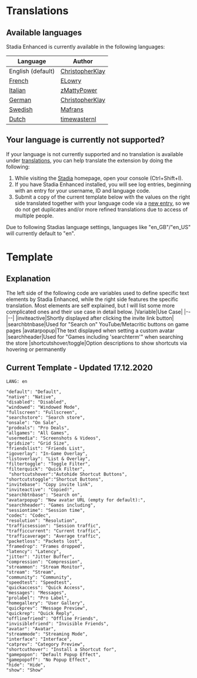 
# Translations

## Available languages
Stadia Enhanced is currently available in the following languages:

| Language | Author |
|--|--|
| English (default) | [ChristopherKlay](https://github.com/ChristopherKlay) |
| [French](https://github.com/ChristopherKlay/StadiaEnhanced/discussions/8) | [ELowry](https://github.com/ELowry) |
| [Italian](https://github.com/ChristopherKlay/StadiaEnhanced/discussions/7) | [zMattyPower](https://github.com/zMattyPower) |
| [German](https://github.com/ChristopherKlay/StadiaEnhanced/discussions/13) | [ChristopherKlay](https://github.com/ChristopherKlay) |
| [Swedish](https://github.com/ChristopherKlay/StadiaEnhanced/discussions/11) | [Mafrans](https://github.com/Mafrans) |
| [Dutch](https://github.com/ChristopherKlay/StadiaEnhanced/discussions/9) | [timewasternl](https://github.com/timewasternl) |

## Your language is currently not supported?
If your language is not currently supported and no translation is available under [translations](https://github.com/ChristopherKlay/StadiaEnhanced/discussions?discussions_q=category%3ATranslations), you can help translate the extension by doing the following:

1. While visiting the [Stadia](https://stadia.com/) homepage, open your console (Ctrl+Shift+I).
2. If you have Stadia Enhanced installed, you will see log entries, beginning with an entry for your username, ID and language code.
3. Submit a copy of the current template below with the values on the right side translated together with your language code via a [new entry](https://github.com/ChristopherKlay/StadiaEnhanced/discussions?discussions_q=category%3ATranslations), so we do not get duplicates and/or more refined translations due to access of multiple people.

Due to following Stadias language settings, languages like "en_GB"/"en_US" will currently default to "en".
# Template

## Explanation
The left side of the following code are variables used to define specific text elements by Stadia Enhanced, while the right side features the specific translation. Most elements are self explained, but I will list some more complicated ones and their use case in detail below.
|Variable|Use Case|
|--|--|
|inviteactive|Shortly displayed after clicking the invite link button|
|searchbtnbase|Used for "Search on" YouTube/Metacritic buttons on game pages
|avatarpopup|The text displayed when setting a custom avatar
|searchheader|Used for "Games including 'searchterm'" when searching the store
|shortcutshover/toggle|Option descriptions to show shortcuts via hovering or permanently

## Current Template - Updated 17.12.2020

```
LANG: en
    
"default": "Default",
"native": "Native",
"disabled": "Disabled",
"windowed": "Windowed Mode",
"fullscreen": "Fullscreen",
"searchstore": "Search store",
"onsale": "On Sale",
"prodeals": "Pro Deals",
"allgames": "All Games",
"usermedia": "Screenshots & Videos",
"gridsize": "Grid Size",
"friendslist": "Friends List",
"igoverlay": "In-Game Overlay",
"listoverlay": "List & Overlay",
"filtertoggle": "Toggle Filter",
"filterquick": "Quick Filter",
 "shortcutshover":"Autohide Shortcut Buttons",
"shortcutstoggle":"Shortcut Buttons",
"invitebase": "Copy invite link",
"inviteactive": "Copied!",
"searchbtnbase": "Search on",
"avatarpopup": "New avatar URL (empty for default):",
"searchheader": "Games including",
"sessiontime": "Session time",
"codec": "Codec",
"resolution": "Resolution",
"trafficsession": "Session traffic",
"trafficcurrent": "Current traffic",
"trafficaverage": "Average traffic",
"packetloss": "Packets lost",
"framedrop": "Frames dropped",
"latency": "Latency",
"jitter": "Jitter Buffer",
"compression": "Compression",
"streammon": "Stream Monitor",
"stream": "Stream",
"community": "Community",
"speedtest": "Speedtest",
"quickaccess": "Quick Access",
"messages": "Messages",
"prolabel": "Pro Label",
"homegallery": "User Gallery",
"quickprev": "Message Preview",
"quickrep": "Quick Reply",
"offlinefriend": "Offline Friends",
"invisiblefriend": "Invisible Friends",
"avatar": "Avatar",
"streammode": "Streaming Mode",
"interface": "Interface",
"catprev": "Category Preview",
"shortcuthover": "Install a Shortcut for",
"gamepopon": "Default Popup Effect",
"gamepopoff": "No Popup Effect",
"hide": "Hide",
"show": "Show"
```
